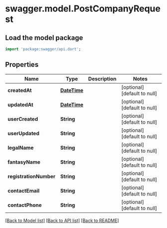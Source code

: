 # swagger.model.PostCompanyRequest

## Load the model package
```dart
import 'package:swagger/api.dart';
```

## Properties
Name | Type | Description | Notes
------------ | ------------- | ------------- | -------------
**createdAt** | [**DateTime**](DateTime.md) |  | [optional] [default to null]
**updatedAt** | [**DateTime**](DateTime.md) |  | [optional] [default to null]
**userCreated** | **String** |  | [optional] [default to null]
**userUpdated** | **String** |  | [optional] [default to null]
**legalName** | **String** |  | [optional] [default to null]
**fantasyName** | **String** |  | [optional] [default to null]
**registrationNumber** | **String** |  | [optional] [default to null]
**contactEmail** | **String** |  | [optional] [default to null]
**contactPhone** | **String** |  | [optional] [default to null]

[[Back to Model list]](../README.md#documentation-for-models) [[Back to API list]](../README.md#documentation-for-api-endpoints) [[Back to README]](../README.md)

